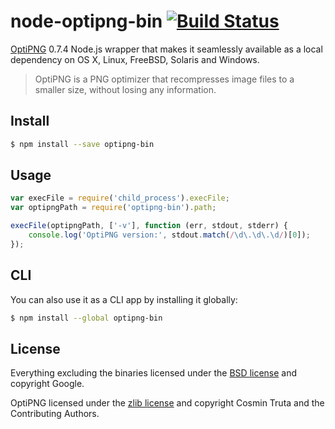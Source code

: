 # node-optipng-bin [![Build Status](https://secure.travis-ci.org/yeoman/node-optipng-bin.svg?branch=master)](http://travis-ci.org/yeoman/node-optipng-bin)

[OptiPNG](http://optipng.sourceforge.net) 0.7.4 Node.js wrapper that makes it seamlessly available as a local dependency on OS X, Linux, FreeBSD, Solaris and Windows.

> OptiPNG is a PNG optimizer that recompresses image files to a smaller size, without losing any information.


## Install

```bash
$ npm install --save optipng-bin
```


## Usage

```js
var execFile = require('child_process').execFile;
var optipngPath = require('optipng-bin').path;

execFile(optipngPath, ['-v'], function (err, stdout, stderr) {
    console.log('OptiPNG version:', stdout.match(/\d\.\d\.\d/)[0]);
});
```


## CLI

You can also use it as a CLI app by installing it globally:

```bash
$ npm install --global optipng-bin
```


## License

Everything excluding the binaries licensed under the [BSD license](http://opensource.org/licenses/bsd-license.php) and copyright Google.

OptiPNG licensed under the [zlib license](http://optipng.sourceforge.net/license.txt) and copyright Cosmin Truta and the Contributing Authors.
